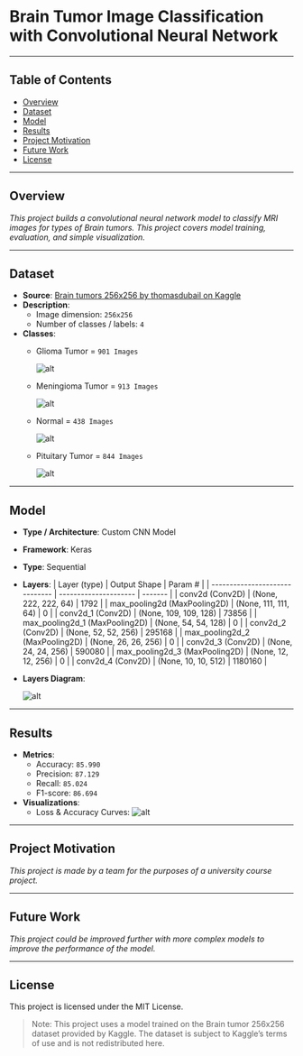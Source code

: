 # Brain Tumor Image Classification with Convolutional Neural Network

---

## Table of Contents

- [Overview](#overview)
- [Dataset](#dataset)
- [Model](#model)
- [Results](#results)
- [Project Motivation](#project-motivation)
- [Future Work](#future-work)
- [License](#license)

---

## Overview

_This project builds a convolutional neural network model to classify MRI images for types of Brain tumors. This project covers model training, evaluation, and simple visualization._

---

## Dataset

- **Source**: [Brain tumors 256x256 by thomasdubail on Kaggle](https://www.kaggle.com/datasets/thomasdubail/brain-tumors-256x256)
- **Description**:
  - Image dimension: `256x256`
  - Number of classes / labels: `4`
- **Classes**:
    - Glioma Tumor = `901 Images`

      ![alt](./docs_img/Glioma.png)

    - Meningioma Tumor = `913 Images`

      ![alt](./docs_img/Meningioma.png)

    - Normal = `438 Images`

      ![alt](./docs_img/Normal.png)

    - Pituitary Tumor = `844 Images`

      ![alt](./docs_img/Pituitary.png)


---

## Model

- **Type / Architecture**: Custom CNN Model
- **Framework**: Keras
- **Type**: Sequential
- **Layers**:
  | Layer (type)                   | Output Shape          | Param # |
  | ------------------------------ | --------------------- | ------- |
  | conv2d (Conv2D)                | (None, 222, 222, 64)  | 1792    |
  | max_pooling2d (MaxPooling2D)   | (None, 111, 111, 64)  | 0       |
  | conv2d_1 (Conv2D)              | (None, 109, 109, 128) | 73856   |
  | max_pooling2d_1 (MaxPooling2D) | (None, 54, 54, 128)   | 0       |
  | conv2d_2 (Conv2D)              | (None, 52, 52, 256)   | 295168  |
  | max_pooling2d_2 (MaxPooling2D) | (None, 26, 26, 256)   | 0       |
  | conv2d_3 (Conv2D)              | (None, 24, 24, 256)   | 590080  |
  | max_pooling2d_3 (MaxPooling2D) | (None, 12, 12, 256)   | 0       |
  | conv2d_4 (Conv2D)              | (None, 10, 10, 512)   | 1180160 |

- **Layers Diagram**:

  ![alt](./docs_img/CNN%20Model%20Diagram.png)

---

## Results

- **Metrics**:
  - Accuracy: `85.990`
  - Precision: `87.129`
  - Recall: `85.024`
  - F1-score: `86.694`
- **Visualizations**:
  - Loss & Accuracy Curves:
      ![alt](./docs_img/Loss%20and%20Accuracy%20Graph.png)

---

## Project Motivation

_This project is made by a team for the purposes of a university course project._

---

## Future Work

_This project could be improved further with more complex models to improve the performance of the model._

---

## License

This project is licensed under the MIT License.

> Note: This project uses a model trained on the Brain tumor 256x256 dataset provided by Kaggle. The dataset is subject to Kaggle’s terms of use and is not redistributed here.